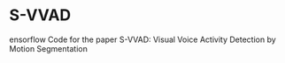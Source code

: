 # S-VVAD
 ensorflow Code for the paper S-VVAD: Visual Voice Activity Detection by Motion Segmentation

